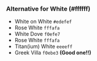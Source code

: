 ### Alternative for White (#ffffff)
- White on White `#edefef`
- Rose White `fffafa`
- White Dove `f0efe7`
- Rose White `fffafa`
- Titan(ium) White `eeeeff`
- Greek Villa `f0ebe3` **(Good one!!)**